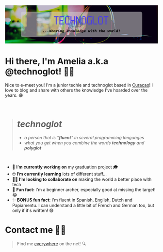 ![banner](banner2.png)
# Hi there, I'm **Amelia** a.k.a @technoglot! 👋🏻

Nice to e-meet you! I'm a junior techie and technoglot based in [Curacao](https://www.google.com/maps/d/viewer?mid=1IGqp8L05zWn_cvpcktOxHuLhUoY&ll=12.229385894038643%2C-69.02479300000002&z=11)! I love to blog and share with others the knowledge I've hoarded over the years. 😁 

<br>

> # ***technoglot*** <br>
> * *a person that is "**fluent**" in several programming languages* <br>
> * *what you get when you combine the words **technology** and **polyglot***

<br>

- 🔨 **I’m currently working on** my graduation project 🎓 
- 🤓 **I’m currently learning** lots of different stuff...
- 🤝🏼 **I’m looking to collaborate on** making the world a better place with tech
- 📌 **Fun fact:** I'm a beginner archer, especially good at missing the target! 😂 
- ✨ **BONUS fun fact**: I'm fluent in Spanish, English, Dutch and Papiamentu. I can understand a little bit of French and German too, but only if it's written! 😅

# Contact me 🤙🏻
> Find me [everywhere](https://linktr.ee/technoglot) on the net! 🔍
